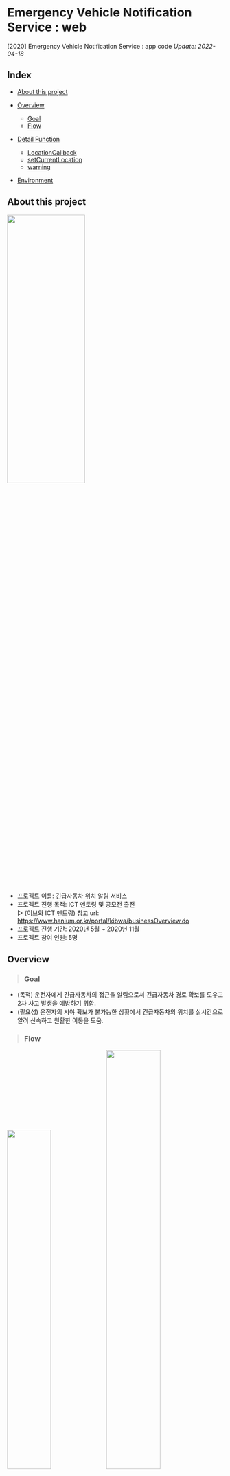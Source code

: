 # Emergency Vehicle Notification Service : web
[2020] Emergency Vehicle Notification Service : app code
_Update: 2022-04-18_  
## **Index**
+ [About this project](#about-this-project)
+ [Overview](#overview)
  + [Goal](#goal)
  + [Flow](#flow)
+ [Detail Function](#detail-function)    
  + [LocationCallback](#1-locationcallback--서버에서-긴급자동차의-위치를-받음)
  + [setCurrentLocation](#2-setcurrentlocation--수신받은-위치-정보를-화면에-표시함)
  + [warning](#3-warning-긴급자동차와-운전자가-일정-범위-내-근접하면-경고음-발생)
    
+ [Environment](#environment)

## **About this project**
<img src = "https://user-images.githubusercontent.com/68631435/163201142-024fc295-7b25-4a72-b2cc-52f14154a010.png" width="60%" height="40%">   

+ 프로젝트 이름: 긴급자동차 위치 알림 서비스
+ 프로젝트 진행 목적: ICT 멘토링 및 공모전 출전    
▻ (이브와 ICT 멘토링) 참고 url: https://www.hanium.or.kr/portal/kibwa/businessOverview.do  
+ 프로젝트 진행 기간: 2020년 5월 ~ 2020년 11월  
+ 프로젝트 참여 인원: 5명  
## **Overview** 
> ### **Goal**
+ (목적) 운전자에게 긴급자동차의 접근을 알림으로서 긴급자동차 경로 확보를 도우고 2차 사고 발생을 예방하기 위함.  
+ (필요성) 운전자의 시야 확보가 불가능한 상황에서 긴급자동차의 위치를 실시간으로 알려 신속하고 원활한 이동을 도움.   
> ### **Flow**
<img src = "https://user-images.githubusercontent.com/68631435/163202194-e6f579cf-888a-45f1-9d44-0b9036d7d5e8.png" width="45%" height="45%">   
<img src = "https://user-images.githubusercontent.com/68631435/163204774-367f1ab7-9e89-4b02-bd14-79ec5ee89c84.png" width="50%" height="height 20%">    

## **Detail Function**
> **App**   
> 본 프로젝트의핵심 기능을 구현한 코드를 설명하였음.    
#### **(1) LocationCallback : 서버에서 긴급자동차의 위치를 받음.**   
```java
    LocationCallback locationCallback = new LocationCallback() {
        @Override
        public void onLocationResult(LocationResult locationResult) {
            super.onLocationResult(locationResult);
            List<Location> locationList = locationResult.getLocations();

            if (locationList.size() > 0) {

                Location location = locationList.get(locationList.size() - 1);
                //location = locationList.get(0);

                currentPosition = new LatLng(location.getLatitude(), location.getLongitude());

                String markerSnippet = "위도:" + location.getLatitude() + " 경도:" + location.getLongitude();

                /* 현재 위치정보 DB저장 */
                String Latitude = String.valueOf(location.getLatitude()); // 위치정보 받아서 string 변수에 넣기
                String Longitude = String.valueOf(location.getLongitude());
                Log.d(TAG, "PhoneNum : "+PhoneNum);

                Response.Listener<String> responseListener = new Response.Listener<String>() { // php 접속 응답 확인
                    @RequiresApi(api = Build.VERSION_CODES.LOLLIPOP)
                    @Override
                    public void onResponse(String response) {
                        try {
                            JSONObject jsonObject = new JSONObject(response);
                            int number = jsonObject.getInt("number"); // 전체 긴급자동차의 개수 

                            // 긴급자동차의 위치정보(위도, 경도값)
                            String[] lat = new String[number+2];
                            String[] lng = new String[number+2];

                            while(number>=0) {
                                lat[number] = jsonObject.getString("Latitude"+number);
                                lng[number] = jsonObject.getString("Longitude"+number);
                                Log.d(TAG, "Latitude : "+lat[number]);
                                Log.d(TAG, "Longitude : "+lng[number]);
                                number--;
                            }
                            setCurrentLocation(lat, lng); //현재 위치에 마커 생성 함수 
                            buttonactivate();
                        }

                        catch (JSONException e) {
                            e.printStackTrace();

                        }
                    }
                };

                // 서버로 Volley를 이용해서 요청
                AddressRequest addressRequest = new AddressRequest(Latitude, Longitude, PhoneNum, emg_button,ID,responseListener);
                RequestQueue queue = Volley.newRequestQueue(MainActivity.this);
                queue.add(addressRequest);

                Log.d(TAG, "onLocationResult : " + markerSnippet);


                if(wait!=1) {
                    CameraUpdate cameraUpdate = CameraUpdateFactory.newLatLng(currentPosition);
                    mMap.moveCamera(cameraUpdate);
                    mMap.animateCamera(CameraUpdateFactory.zoomTo(18));
                }
                wait=0;

                mCurrentLocatiion = location;

            }
        }


    };
``` 
+ volley로 긴급자동차의 위치를 계속해서 요청
+ 요청 시 운전자의 위치정보도 함께 송신하여 범위 내에 위치하는 긴급자동차 위치정보 수신함. 
+ 수신받은 긴급자동차 위치정보를 _setCurrentLocation()_ 함수에 넣어 화면 상에 표시함. 

#### **(2) setCurrentLocation() : 수신받은 위치 정보를 화면에 표시함.**   
```java
public void setCurrentLocation(String[] lat, String[] lng) {
        int i=0;
        double distance;
        int bool_warning = 0;

        //현재 마커를 모두 삭제
        while(currentMarker[i]!=null){ 
            currentMarker[i].remove();
            i++;
        }

        i=0;
        while(lat[i]!=null)
        {
            double latitude = Double.parseDouble(lat[i]);
            double longitude = Double.parseDouble(lng[i]);

            LatLng currentLatLng = new LatLng(latitude, longitude); // maker 위치 ( 0.001 = 약 100m )
            Log.d(TAG, "currentLatLng : "+latitude + ", "+longitude);

            if (getDistance(currentPosition, currentLatLng) < 500 && getDistance(currentPosition, currentLatLng)!=0) { // 반경 내 마커가 있을 때,
                Log.d(TAG, "WARRING !! :" + getDistance(currentPosition, currentLatLng));
                distance = getDistance(currentPosition, currentLatLng); // 긴급자동차 위치와 운전자의 위치 간 거리 구함. 
                if (distance<min){
                    min = distance;
                }
                bool_warning = 1; //경고를 알려야함 
            }

            MarkerOptions markerOptions = new MarkerOptions();
            markerOptions.position(currentLatLng);
            markerOptions.draggable(true);
            BitmapDrawable bitmapdraw = (BitmapDrawable) getResources().getDrawable(R.drawable.redcircle); // maker icon 변경
            Bitmap b = bitmapdraw.getBitmap();
            Bitmap smallMarker = Bitmap.createScaledBitmap(b, 70, 50, false); // maker 크기
            markerOptions.icon(BitmapDescriptorFactory.fromBitmap(smallMarker));

            currentMarker[i] = mMap.addMarker(markerOptions); //지도에 Marker 띄우기
            i++;

        }

        if (bool_warning == 1) { // 반경 내 마커가 있을 때,
            warning(min); //반경 내 마커가 있을때 warning 함수 호출 -> 소리 및 화면 상 경고
            min=1000;
        }
    }
```
+ 수신받은 긴급자동차 위치정보를 기반으로 marker로 화면에 표시 
+ 실제 긴급자동차와 운전자의 거리를 계산하고 일정 반경 내에 위치하면 warning (진동, 소리)

#### **(3) warning: 긴급자동차와 운전자가 일정 범위 내 근접하면 경고음 발생**
```java
@RequiresApi(api = Build.VERSION_CODES.LOLLIPOP)
    public void warning(double distance){
        soundwarning(distance);
        viewwarning();
    }

    public void soundwarning(double distance){
        Vibrator vibrator; //진동 알람 객체
        MediaPlayer player; //소리 알람 객체
        vibrator=(Vibrator)getSystemService(Context.VIBRATOR_SERVICE);
        vibrator.vibrate(new long []{500,1000,500,1000},-1);

        if(distance<=500 && distance>=200)
        {
            player=MediaPlayer.create(this,R.raw.emergency_500m);
            player.start();
        }
        else if(distance<200&&distance>=100)
        {
            player=MediaPlayer.create(this,R.raw.emergency_200m);
            Log.d(TAG, "distance100이상: "+distance);
            player.start();
        }
        else if(distance<100&&distance>=50)
        {
            player=MediaPlayer.create(this,R.raw.emergency_nearby);
            Log.d(TAG, "distance50이상: "+distance);
            player.start();
        }
        else if(distance<50&&distance>=10)
        {
            player=MediaPlayer.create(this,R.raw.little_urgent);
            Log.d(TAG, "distance10이상: "+distance);
            player.start();
        }
    }

    @RequiresApi(api = Build.VERSION_CODES.LOLLIPOP)
    public void viewwarning(){
        Animation mAnimation = new AlphaAnimation(1.0f, 0.3f);
        mAnimation.setDuration(1000);
        mAnimation.setInterpolator(new LinearInterpolator());
        mAnimation.setRepeatCount(3);
        mAnimation.setRepeatMode(Animation.REVERSE);
        mLayout.startAnimation(mAnimation);
    }
```
+ 운전 중인 운전자에게 신속하게 알리기 위해 긴급자동차와의 거리에 맞춤으로 경고음 및 진동 발생
+ 화면이 빨갛게 변해 깜빡이는 애니메이션 효과 적용

## **Environment** 
+ 안드로이드 OS(9) : 스마트폰 운영체제
+ Android Studio (4.0.1) : Android application 프로그램 개발
+ Google API : 위치정보를 탐지하고 처리하기 위해 사용
